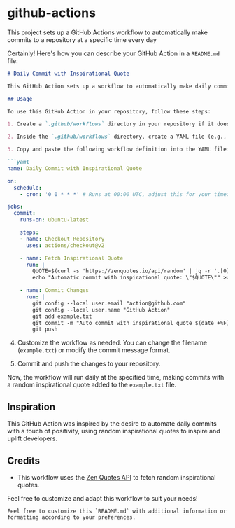 # github-actions
This project sets up a GitHub Actions workflow to automatically make commits to a repository at a specific time every day


Certainly! Here's how you can describe your GitHub Action in a `README.md` file:

```markdown
# Daily Commit with Inspirational Quote

This GitHub Action sets up a workflow to automatically make daily commits to a repository at a specific time, incorporating a random inspirational quote with each commit. The commits occur at 00:00 UTC, but you can adjust the schedule to your timezone.

## Usage

To use this GitHub Action in your repository, follow these steps:

1. Create a `.github/workflows` directory in your repository if it doesn't already exist.

2. Inside the `.github/workflows` directory, create a YAML file (e.g., `daily-commit.yml`).

3. Copy and paste the following workflow definition into the YAML file:

```yaml
name: Daily Commit with Inspirational Quote

on:
  schedule:
    - cron: '0 0 * * *' # Runs at 00:00 UTC, adjust this for your timezone

jobs:
  commit:
    runs-on: ubuntu-latest

    steps:
    - name: Checkout Repository
      uses: actions/checkout@v2

    - name: Fetch Inspirational Quote
      run: |
        QUOTE=$(curl -s 'https://zenquotes.io/api/random' | jq -r '.[0].q')
        echo "Automatic commit with inspirational quote: \"$QUOTE\"" >> example.txt

    - name: Commit Changes
      run: |
        git config --local user.email "action@github.com"
        git config --local user.name "GitHub Action"
        git add example.txt
        git commit -m "Auto commit with inspirational quote $(date +%F)"
        git push
```

4. Customize the workflow as needed. You can change the filename (`example.txt`) or modify the commit message format.

5. Commit and push the changes to your repository.

Now, the workflow will run daily at the specified time, making commits with a random inspirational quote added to the `example.txt` file.

## Inspiration

This GitHub Action was inspired by the desire to automate daily commits with a touch of positivity, using random inspirational quotes to inspire and uplift developers.

## Credits

- This workflow uses the [Zen Quotes API](https://zenquotes.io/api/random) to fetch random inspirational quotes.

Feel free to customize and adapt this workflow to suit your needs!

```
Feel free to customize this `README.md` with additional information or formatting according to your preferences.
